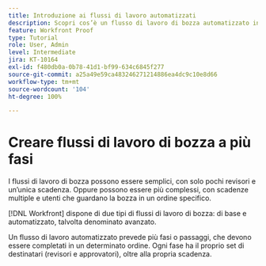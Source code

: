 ```yaml
---
title: Introduzione ai flussi di lavoro automatizzati
description: Scopri cos’è un flusso di lavoro di bozza automatizzato in  [!DNL  Workfront]  e le differenze rispetto a un flusso di lavoro di base.
feature: Workfront Proof
type: Tutorial
role: User, Admin
level: Intermediate
jira: KT-10164
exl-id: f480db0a-0b78-41d1-bf99-634c6845f277
source-git-commit: a25a49e59ca483246271214886ea4dc9c10e8d66
workflow-type: tm+mt
source-wordcount: '104'
ht-degree: 100%

---
```


# Creare flussi di lavoro di bozza a più fasi

I flussi di lavoro di bozza possono essere semplici, con solo pochi revisori e un’unica scadenza. Oppure possono essere più complessi, con scadenze multiple e utenti che guardano la bozza in un ordine specifico.

[!DNL Workfront] dispone di due tipi di flussi di lavoro di bozza: di base e automatizzato, talvolta denominato avanzato.

Un flusso di lavoro automatizzato prevede più fasi o passaggi, che devono essere completati in un determinato ordine. Ogni fase ha il proprio set di destinatari (revisori e approvatori), oltre alla propria scadenza.

<!--
Note by Chuck Middleton, 6-28-22:
This tutorial is an incomplete dulplicate. It should have a video included. Video with MPC ID 335130 does an excellent job of explaining automated workflows, but it was in the Workfront Proof > Administration and setup section of the TOC. I moved it, along with related workflow tutorials, into the Workfront Proof > Proof workflows section. I also removed this tutorial from the TOC.
-->
